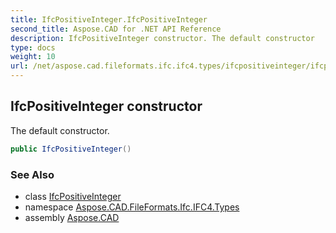 ```yaml
---
title: IfcPositiveInteger.IfcPositiveInteger
second_title: Aspose.CAD for .NET API Reference
description: IfcPositiveInteger constructor. The default constructor
type: docs
weight: 10
url: /net/aspose.cad.fileformats.ifc.ifc4.types/ifcpositiveinteger/ifcpositiveinteger/
---
```

## IfcPositiveInteger constructor

The default constructor.

```csharp
public IfcPositiveInteger()
```

### See Also

* class [IfcPositiveInteger](../)
* namespace [Aspose.CAD.FileFormats.Ifc.IFC4.Types](../../ifcpositiveinteger/)
* assembly [Aspose.CAD](../../../)


